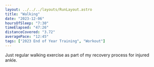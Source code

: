 ```yaml
---
layout: ../../../layouts/RunLayout.astro
title: "Walking"
date: "2023-12-06"
hoursOfSleep: "7:30"
timeElapsed: "47:26"
distanceCovered: "3.72"
averagePace: "12:45"
tags: ["2023 End of Year Training", "Workout"]
---
```


Just regular walking exercise as part of my recovery process for injured ankle.
